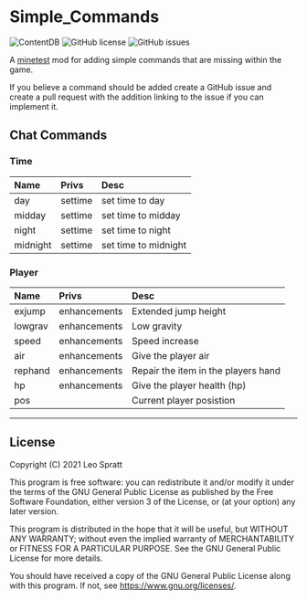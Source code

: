 # Simple_Commands
![ContentDB](https://content.minetest.net/packages/enchant97/simple_commands/shields/downloads/)
![GitHub license](https://img.shields.io/github/license/enchant97/minetest_simple_commands)
![GitHub issues](https://img.shields.io/github/issues/enchant97/minetest_simple_commands)

A [minetest](https://www.minetest.net/) mod for adding simple
commands that are missing within the game.

If you believe a command should be added
create a GitHub issue and create a pull
request with the addition linking to the issue
if you can implement it.

## Chat Commands
### Time
| Name     | Privs   | Desc                 |
|:---------|:--------|:---------------------|
| day      | settime | set time to day      |
| midday   | settime | set time to midday   |
| night    | settime | set time to night    |
| midnight | settime | set time to midnight |
### Player
| Name    | Privs        | Desc                                |
|:--------|:-------------|:------------------------------------|
| exjump  | enhancements | Extended jump height                |
| lowgrav | enhancements | Low gravity                         |
| speed   | enhancements | Speed increase                      |
| air     | enhancements | Give the player air                 |
| rephand | enhancements | Repair the item in the players hand |
| hp      | enhancements | Give the player health (hp)         |
| pos     |              | Current player posistion            |

---

## License
Copyright (C) 2021  Leo Spratt

This program is free software: you can redistribute it and/or modify
it under the terms of the GNU General Public License as published by
the Free Software Foundation, either version 3 of the License, or
(at your option) any later version.

This program is distributed in the hope that it will be useful,
but WITHOUT ANY WARRANTY; without even the implied warranty of
MERCHANTABILITY or FITNESS FOR A PARTICULAR PURPOSE.  See the
GNU General Public License for more details.

You should have received a copy of the GNU General Public License
along with this program.  If not, see <https://www.gnu.org/licenses/>.
